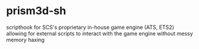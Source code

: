 # prism3d-sh
scripthook for SCS's proprietary in-house game engine (ATS, ETS2) allowing for external scripts to interact with the game engine without messy memory haxing 
